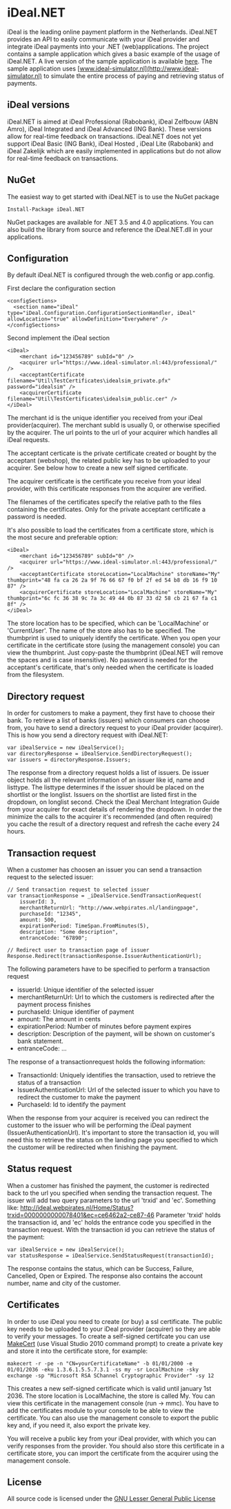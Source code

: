 # iDeal.NET
iDeal is the leading online payment platform in the Netherlands. iDeal.NET provides an API to easily communicate with your iDeal provider and integrate iDeal payments into your .NET (web)applications.
The project contains a sample application which gives a basic example of the usage of iDeal.NET. A live version of the sample application is available [here](http://ideal.webpirates.nl). The sample application uses [www.ideal-simulator.nl](http://www.ideal-simulator.nl) to simulate the entire process of paying and retrieving status of payments.

## iDeal versions
iDeal.NET is aimed at iDeal Professional (Rabobank), iDeal Zelfbouw (ABN Amro), iDeal Integrated and iDeal Advanced (ING Bank). These versions allow for real-time feedback on transactions. 
iDeal.NET does not yet support iDeal Basic (ING Bank), iDeal Hosted , iDeal Lite (Rabobank) and iDeal Zakelijk which are easily implemented in applications but do not allow for real-time feedback on transactions.

## NuGet
The easiest way to get started with iDeal.NET is to use the NuGet package

	Install-Package iDeal.NET

NuGet packages are available for .NET 3.5 and 4.0 applications. You can also build the library from source and reference the iDeal.NET.dll in your applications.


## Configuration
By default iDeal.NET is configured through the web.config or app.config.

First declare the configuration section

	<configSections>
      <section name="iDeal" type="iDeal.Configuration.ConfigurationSectionHandler, iDeal" allowLocation="true" allowDefinition="Everywhere" />
    </configSections>
	
Second implement the iDeal section

	<iDeal>
        <merchant id="123456789" subId="0" />
        <acquirer url="https://www.ideal-simulator.nl:443/professional/" />
        <acceptantCertificate filename="Util\TestCertificates\idealsim_private.pfx" password="idealsim" />
		<acquirerCertificate filename="Util\TestCertificates\idealsim_public.cer" />
    </iDeal>

The merchant id is the unique identifier you received from your iDeal provider(acquirer). The merchant subId is usually 0, or otherwise specified by the acquirer. The url points to the url of your acquirer which handles all iDeal requests.

The acceptant certicate is the private certificate created or bought by the acceptant (webshop), the related public key has to be uploaded to your acquirer. See below how to create a new self signed certificate. 

The acquirer certificate is the certificate you receive from your ideal provider, with this certificate responses from the acquirer are verified.

The filenames of the certificates specify the relative path to the files containing the certificates. Only for the private acceptant certificate a password is needed.

It's also possible to load the certificates from a certificate store, which is the most secure and preferable option:
	
	<iDeal>
        <merchant id="123456789" subId="0" />
        <acquirer url="https://www.ideal-simulator.nl:443/professional/" />
        <acceptantCertificate storeLocation="LocalMachine" storeName="My" thumbprint="48 fa ca 26 2a 9f 76 66 67 f0 bf 2f ed 54 b8 db 16 f9 10 87" />
		<acquirerCertificate storeLocation="LocalMachine" storeName="My" thumbprint="6c fc 36 38 9c 7a 3c 49 44 0b 87 33 d2 58 cb 21 67 fa c1 8f" />
    </iDeal>

The store location has to be specified, which can be 'LocalMachine' or 'CurrentUser'. The name of the store also has to be specified. The thumbprint is used to uniquely identify the certificate. When you open your certificate in the certificate store (using the management console) you can view the thumbprint. Just copy-paste the thumbprint (iDeal.NET will remove the spaces and is case insensitive).
No password is needed for the acceptant's certificate, that's only needed when the certificate is loaded from the filesystem.

## Directory request
In order for customers to make a payment, they first have to choose their bank. To retrieve a list of banks (issuers) which consumers can choose from, you have to send a directory request to your iDeal provider (acquirer). This is how you send a directory request with iDeal.NET:

	var iDealService = new iDealService();
	var directoryResponse = iDealService.SendDirectoryRequest();
	var issuers = directoryResponse.Issuers;

The response from a directory request holds a list of issuers. De issuer object holds all the relevant information of an issuer like id, name and listtype. The listtype determines if the issuer should be placed on the shortlist or the longlist. Issuers on the shortlist are listed first in the dropdown, on longlist second. Check the iDeal Merchant Integration Guide from your acquirer for exact details of rendering the dropdown.
In order the minimize the calls to the acquirer it's recommended (and often required) you cache the result of a directory request and refresh the cache every 24 hours.

## Transaction request
When a customer has choosen an issuer you can send a transaction request to the selected issuer:

	// Send transaction request to selected issuer
	var transactionResponse = _iDealService.SendTransactionRequest(
		issuerId: 3, 
		merchantReturnUrl: "http://www.webpirates.nl/landingpage", 
		purchaseId: "12345", 
		amount: 500, 
		expirationPeriod: TimeSpan.FromMinutes(5), 
		description: "Some description",
		entranceCode: "67890";

	// Redirect user to transaction page of issuer
	Response.Redirect(transactionResponse.IssuerAuthenticationUrl);

The following parameters have to be specified to perform a transaction request
 
 - issuerId: Unique identifier of the selected issuer
 - merchantReturnUrl: Url to which the customers is redirected after the payment process finishes
 - purchaseId: Unique identifier of payment
 - amount: The amount in cents
 - expirationPeriod: Number of minutes before payment expires
 - description: Description of the payment, will be shown on customer's bank statement.
 - entranceCode: ...
 	
The response of a transactionrequest holds the following information:

 - TransactionId: Uniquely identifies the transaction, used to retrieve the status of a transaction
 - IssuerAuthenticationUrl: Url of the selected issuer to which you have to redirect the customer to make the payment
 - PurchaseId: Id to identify the payment
 
When the response from your acquirer is received you can redirect the customer to the issuer who will be performing the iDeal payment (IssuerAuthenticationUrl). It's important to store the transaction id, you will need this to retrieve the status on the landing page you specified to which the customer will be redirected when finishing the payment.

## Status request
When a customer has finished the payment, the customer is redirected back to the url you specified when sending the transaction request. The issuer will add two query parameters to the url 'trxid' and 'ec'. Something like: http://ideal.webpirates.nl/Home/Status?trxid=0000000000078401&ec=ce6462a2-ce87-46
Parameter 'trxid' holds the transaction id, and 'ec' holds the entrance code you specified in the transaction request. With the transaction id you can retrieve the status of the payment:

	var iDealService = new iDealService();
	var statusResponse = iDealService.SendStatusRequest(transactionId);
	
The response contains the status, which can be Success, Failure, Cancelled, Open or Expired. The response also contains the account number, name and city of the customer.

## Certificates
In order to use iDeal you need to create (or buy) a ssl certificate. The public key needs to be uploaded to your iDeal provider (acquirer) so they are able to verify your messages. To create a self-signed certifcate you can use [MakeCert](http://msdn.microsoft.com/en-us/library/bfsktky3.aspx) (use Visual Studio 2010 command prompt) to create a private key and store it into the certificate store, for example:

    makecert -r -pe -n "CN=yourCertificateName" -b 01/01/2000 -e 01/01/2036 -eku 1.3.6.1.5.5.7.3.1 -ss my -sr LocalMachine -sky exchange -sp "Microsoft RSA SChannel Cryptographic Provider" -sy 12
	
This creates a new self-signed certificate which is valid until january 1st 2036. The store location is LocalMachine, the store is called My. You can view this certificate in the management console (run -> mmc). You have to add the certificates module to your console to be able to view the certificate. You can also use the management console to export the public key and, if you need it, also export the private key.

You will receive a public key from your iDeal provider, with which you can verify responses from the provider. You should also store this certificate in a certificate store, you can import the certificate from the acquirer using the management console.


## License
All source code is licensed under the [GNU Lesser General Public License](http://www.gnu.org/licenses/lgpl.html)